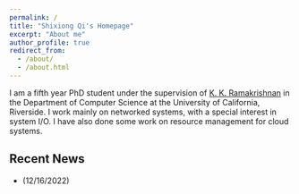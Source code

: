 ```yaml
---
permalink: /
title: "Shixiong Qi's Homepage"
excerpt: "About me"
author_profile: true
redirect_from: 
  - /about/
  - /about.html
---
```


<!-- I'm a fifth year Ph.D. student advised by [K. K. Ramakrishnan](https://kknetsyslab.cs.ucr.edu/) in the Department of Computer Science at the University of California at Riverside. I mainly work on networked system, with a specific interest on system I/O. I also did some work with resource management in cloud systems. -->

I am a fifth year PhD student under the supervision of [K. K. Ramakrishnan](https://kknetsyslab.cs.ucr.edu/) in the Department of Computer Science at the University of California, Riverside. I work mainly on networked systems, with a special interest in system I/O. I have also done some work on resource management for cloud systems.

Recent News
------
- (12/16/2022)